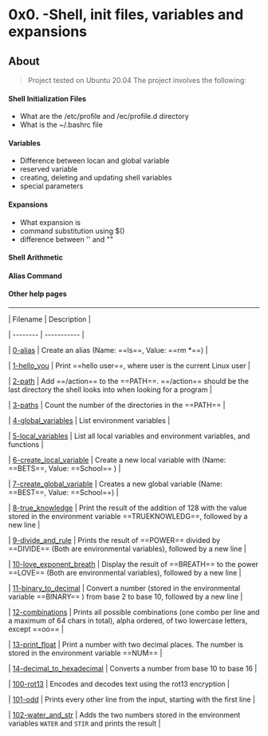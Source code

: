 # 0x0. -Shell, init files, variables and expansions

## About
> Project tested on Ubuntu 20.04
> The project involves the following:

#### Shell Initialization Files
- What are the /etc/profile and /ec/profile.d directory
- What is the ~/.bashrc file

#### Variables
- Difference between locan and global variable
- reserved variable
- creating, deleting and updating shell variables
- special parameters

#### Expansions
- What expansion is
- command substitution using $()
- difference between '' and ""

#### Shell Arithmetic

#### Alias Command

#### Other help pages

<hr>

| Filename | Description |

| -------- | ----------- |

| [0-alias](./0-alis) | Create an alias (Name: ==ls==, Value: ==rm \*==) |

| [1-hello_you](./1-hello_you) | Print ==hello user==, where user is the current Linux user |

| [2-path](./2-path) | Add ==/action== to the ==PATH==. ==/action== should be the last directory the shell looks into when looking for a program |

| [3-paths](./3-paths) | Count the number of the directories in the ==PATH== |

| [4-global_variables](./4-global_variables) | List environment variables |

| [5-local_variables](./5-local_variables) | List all local variables and environment variables, and functions |

| [6-create_local_variable](./6-create_local_variable) | Create a new local variable with (Name: ==BETS==, Value: ==School== ) |

| [7-create_global_variable](./7-create_global_variable) | Creates a new global variable (Name: ==BEST==, Value: ==School==) |

| [8-true_knowledge](./8-true_knowledge) | Print the result of the addition of 128 with the value stored in the environment variable ==TRUEKNOWLEDG==, followed by a new line |

| [9-divide_and_rule](./9-divide_and_rule) | Prints the result of ==POWER== divided by ==DIVIDE== (Both are environmental variables), followed by a new line |

| [10-love_exponent_breath](./10-love_exponent_breath) | Display the result of ==BREATH== to the power ==LOVE== (Both are environmental variables), followed by a new line |

| [11-binary_to_decimal](./11-binary_to_decimal) | Convert a number (stored in the environmental variable ==BINARY== ) from base 2 to base 10, followed by a new line |

| [12-combinations](./12-combinations) | Prints all possible combinations (one combo per line and a maximum of 64 chars in total), alpha ordered, of two lowercase letters, except ==oo== |

| [13-print_float](./13-print_float) | Print a number with two decimal places. The number is stored in the environment variable ==NUM== |

| [14-decimal_to_hexadecimal](./14-decimal_to_hexadecimal) | Converts a number from base 10 to base 16 |

| [100-rot13](./100-rot13) | Encodes and decodes text using the rot13 encryption |

| [101-odd](./101-odd) | Prints every other line from the input, starting with the first line |

| [102-water_and_str](./102-water_and_str) | Adds the two numbers stored in the environment variables `WATER` and `STIR` and prints the result |
